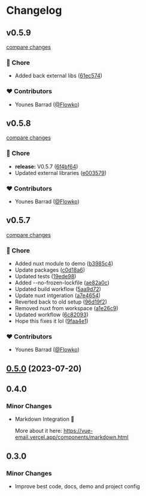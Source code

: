 # Changelog

## v0.5.9

[compare changes](https://github.com/Dave136/vue-email/compare/v0.5.8...v0.5.9)

### 🏡 Chore

- Added back external libs ([61ec574](https://github.com/Dave136/vue-email/commit/61ec574))

### ❤️  Contributors

- Younes Barrad ([@Flowko](http://github.com/Flowko))

## v0.5.8

[compare changes](https://github.com/Dave136/vue-email/compare/v0.5.7...v0.5.8)

### 🏡 Chore

- **release:** V0.5.7 ([6f4bf64](https://github.com/Dave136/vue-email/commit/6f4bf64))
- Updated external libraries ([e003579](https://github.com/Dave136/vue-email/commit/e003579))

### ❤️  Contributors

- Younes Barrad ([@Flowko](http://github.com/Flowko))

## v0.5.7

[compare changes](https://github.com/Dave136/vue-email/compare/v0.5.6...v0.5.7)

### 🏡 Chore

- Added nuxt module to demo ([b3985c4](https://github.com/Dave136/vue-email/commit/b3985c4))
- Update packages ([c0d18a6](https://github.com/Dave136/vue-email/commit/c0d18a6))
- Updated tests ([19ede98](https://github.com/Dave136/vue-email/commit/19ede98))
- Added  --no-frozen-lockfile ([ae82a0c](https://github.com/Dave136/vue-email/commit/ae82a0c))
- Updated build workflow ([5aa9d72](https://github.com/Dave136/vue-email/commit/5aa9d72))
- Update nuxt intgeration ([a7e4654](https://github.com/Dave136/vue-email/commit/a7e4654))
- Reverted back to old setup ([96d19f2](https://github.com/Dave136/vue-email/commit/96d19f2))
- Removed nuxt from workspace ([a1e26c9](https://github.com/Dave136/vue-email/commit/a1e26c9))
- Updated workflow ([6c82093](https://github.com/Dave136/vue-email/commit/6c82093))
- Hope this fixes it lol ([9faa4e1](https://github.com/Dave136/vue-email/commit/9faa4e1))

### ❤️  Contributors

- Younes Barrad ([@Flowko](http://github.com/Flowko))

## [0.5.0](https://github.com/Dave136/vue-email/compare/v0.4.0...v0.5.0) (2023-07-20)

## 0.4.0

### Minor Changes

- Markdown Integration 🎉

  More about it here: https://vue-email.vercel.app/components/markdown.html

## 0.3.0

### Minor Changes

- Improve best code, docs, demo and project config
